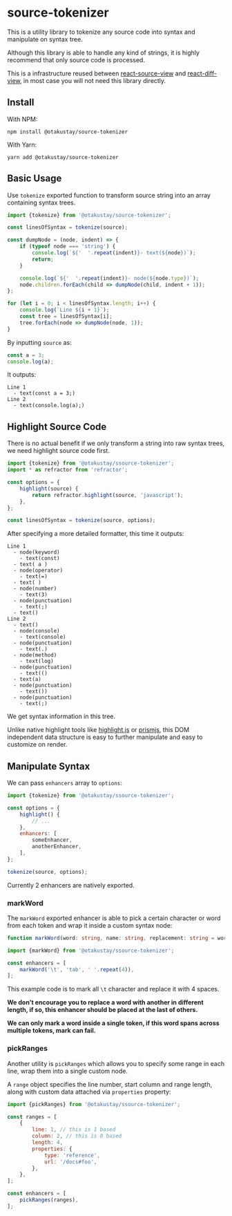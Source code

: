 # source-tokenizer

This is a utility library to tokenize any source code into syntax and manipulate on syntax tree.

Although this library is able to handle any kind of strings, it is highly recommend that only source code is processed.

This is a infrastructure reused between [react-source-view](https://github.com/otakustay/react-source-view) and [react-diff-view](https://github.com/otakustay/react-diff-view), in most case you will not need this library directly.

## Install

With NPM:

```shell
npm install @otakustay/source-tokenizer
```

With Yarn:

```shell
yarn add @otakustay/source-tokenizer
```

## Basic Usage

Use `tokenize` exported function to transform source string into an array containing syntax trees.

```javascript
import {tokenize} from '@otakustay/source-tokenizer';

const linesOfSyntax = tokenize(source);

const dumpNode = (node, indent) => {
    if (typeof node === 'string') {
        console.log(`${'  '.repeat(indent)}- text(${node})`);
        return;
    }

    console.log(`${'  '.repeat(indent)}- node(${node.type})`);
    node.children.forEach(child => dumpNode(child, indent + 1));
};

for (let i = 0; i < linesOfSyntax.length; i++) {
    console.log(`Line ${i + 1}`);
    const tree = linesOfSyntax[i];
    tree.forEach(node => dumpNode(node, 1));
}
```

By inputting `source` as:

```javascript
const a = 3;
console.log(a);
```

It outputs:

```
Line 1
  - text(const a = 3;)
Line 2
  - text(console.log(a);)
```

## Highlight Source Code

There is no actual benefit if we only transform a string into raw syntax trees, we need highlight source code first.

```javascript
import {tokenize} from '@otakustay/ssource-tokenizer';
import * as refractor from 'refractor';

const options = {
    highlight(source) {
        return refractor.highlight(source, 'javascript');
    },
};

const linesOfSyntax = tokenize(source, options);
```

After specifying a more detailed formatter, this time it outputs:

```
Line 1
  - node(keyword)
    - text(const)
  - text( a )
  - node(operator)
    - text(=)
  - text( )
  - node(number)
    - text(3)
  - node(punctuation)
    - text(;)
  - text()
Line 2
  - text()
  - node(console)
    - text(console)
  - node(punctuation)
    - text(.)
  - node(method)
    - text(log)
  - node(punctuation)
    - text(()
  - text(a)
  - node(punctuation)
    - text())
  - node(punctuation)
    - text(;)
```

We get syntax information in this tree.

Unlike native highlight tools like [highlight.js](https://www.npmjs.com/package/highlight.js) or [prismjs](https://www.npmjs.com/package/prismjs), this DOM independent data structure is easy to further manipulate and easy to customize on render.

## Manipulate Syntax

We can pass `enhancers` array to `options`:

```javascript
import {tokenize} from '@otakustay/ssource-tokenizer';

const options = {
    highlight() {
        // ...
    },
    enhancers: [
        someEnhancer,
        anotherEnhancer,
    ],
};

tokenize(source, options);
```

Currently 2 enhancers are natively exported.

### markWord

The `markWord` exported enhancer is able to pick a certain character or word from each token and wrap it inside a custom syntax node:

```typescript
function markWord(word: string, name: string, replacement: string = word): Enhancer;
```

```javascript
import {markWord} from '@otakustay/ssource-tokenizer';

const enhancers = [
    markWord('\t', 'tab', ' '.repeat(4)),
];
```

This example code is to mark all `\t` character and replace it with 4 spaces.

**We don't encourage you to replace a word with another in different length, if so, this enhancer should be placed at the last of others.**

**We can only mark a word inside a single token, if this word spans across multiple tokens, mark can fail.**

### pickRanges

Another utility is `pickRanges` which allows you to specify some range in each line, wrap them into a single custom node.

A `range` object specifies the line number, start column and range length, along with custom data attached via `properties` property:

```javascript
import {pickRanges} from '@otakustay/ssource-tokenizer';

const ranges = [
    {
        line: 1, // this is 1 based
        column: 2, // this is 0 based
        length: 4,
        properties: {
            type: 'reference',
            url: '/docs#foo',
        },
    },
];

const enhancers = [
    pickRanges(ranges),
];
```
